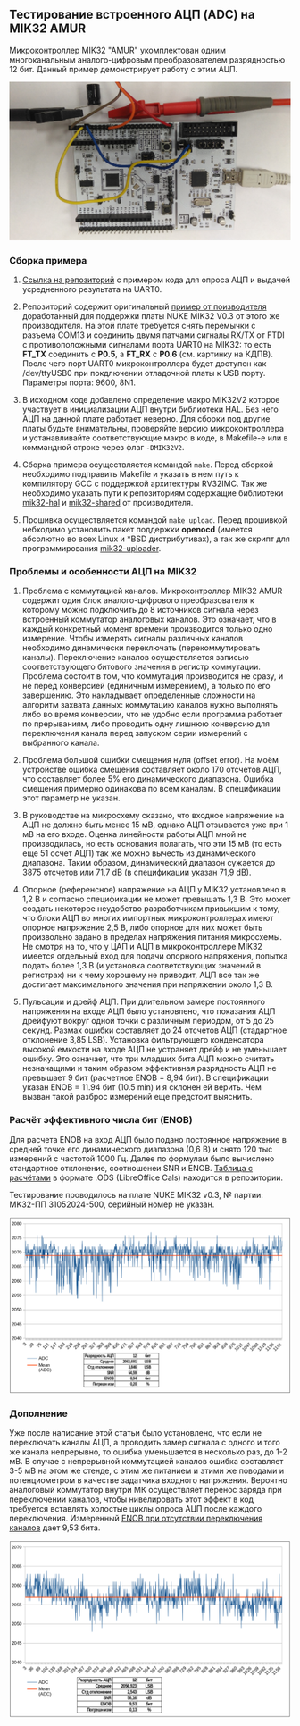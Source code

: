 ## Тестирование встроенного АЦП (ADC) на MIK32 AMUR

Микроконтроллер MIK32 "AMUR" укомплектован одним многоканальным аналого-цифровым преобразователем разрядностью 12 бит. Данный пример демонстрирует работу с этим АЦП.

![MIK32 NUKE Board during ADC test](mik32_adc_test.jpg)

### Сборка примера 

1. [Ссылка на репозиторий](https://github.com/Fabmicro-LLC/MIK32_ADC) с примером кода для опроса АЦП и выдачей усредненного результата на UART0.

2. Репозиторий содержит оригинальный [пример от поизводителя](https://github.com/MikronMIK32/mik32-examples/blob/main/HAL_ADC/src/main.c) доработанный для поддержки платы NUKE MIK32 V0.3 от этого же производителя. На этой плате требуется снять перемычки с разъема COM13 и соединить двумя патчами сигналы RX/TX от FTDI с противоположными сигналами порта UART0 на MIK32: то есть **FT_TX** соединить с **P0.5**, а **FT_RX** с **P0.6** (см. картинку на КДПВ). После чего порт UART0 микроконтроллера будет доступен как /dev/ttyUSB0 при покдлючении отладочной платы к USB порту. Параметры порта: 9600, 8N1.

3. В исходном коде добавлено определение макро MIK32V2 которое участвует в инициализации АЦП внутри библиотеки HAL. Без него АЦП на данной плате работает неверно. Для сборки под другие платы будьте внимательны, проверяйте версию микроконтроллера и устанавливайте соответствующие макро в коде, в Makefile-е или в коммандной строке через флаг ```-DMIK32V2```.


4. Сборка примера осуществляется командой ```make```. Перед сборкой необходимо подправить Makefile и указать в нем путь к компилятору GCC с поддержкой архитектуры RV32IMC. Так же необходимо указать пути к репозиториям содержащие библиотеки [mik32-hal](https://github.com/MikronMIK32/mik32-hal) и [mik32-shared](https://github.com/MikronMIK32/mik32v2-shared) от производителя.

5. Прошивка осуществляется командой ```make upload```. Перед прошивкой небходимо установить пакет поддержки **openocd** (имеется абсолютно во всех Linux и *BSD дистрибутивах), а так же скрипт для программирования [mik32-uploader](https://github.com/MikronMIK32/mik32-uploader).


### Проблемы и особенности АЦП на MIK32

1. Проблема с коммутацией каналов. Микроконтроллер MIK32 AMUR содержит один блок аналого-цифрового преобразователя к которому можно подключить до 8 источников сигнала через встроенный коммутатор аналоговых каналов. Это означает, что в каждый конкретный момент времени производится только одно измерение. Чтобы измерять сигналы различных каналов необходимо динамически переключать (перекоммутировать каналы). Переключение каналов осуществляется записью соответствующего битового значения в регистр коммутации. Проблема состоит в том, что коммутация производится не сразу, и не перед конверсией (единичным измерением), а только по его завершению. Это накладывает определенные сложности на алгоритм захвата данных: коммутацию каналов нужно выполнять либо во время конверсии, что не удобно если программа работает по прерываниям, либо проводить одну лишнюю конверсию для переключения канала перед запуском серии измерений с выбранного канала.

2. Проблема большой ошибки смещения нуля (offset error). На моём устройстве ошибка смещения составляет около 170 отсчетов АЦП, что составляет более 5% его динамического диапазона. Ошибка смещения примерно одинакова по всем каналам. В спецификации этот параметр не указан.

3. В руководстве на микросхему сказано, что входное напряжение на АЦП не должно быть менее 15 мВ, однако АЦП отзывается уже при 1 мВ на его входе. Оценка линейности работы АЦП мной не производилась, но есть основания полагать, что эти 15 мВ (то есть еще 51 осчет АЦП) так же можно вычесть из динамического диапазона. Таким образом, динамический диапазон сужается до 3875 отсчетов или 71,7 dB (в спецификации указан 71,9 dB). 

4. Опорное (референсное) напряжение на АЦП у MIK32 установлено в 1,2 В и согласно спецификации не может превышать 1,3 В. Это может создать некоторое неудобство разработчикам привыкшим к тому, что блоки АЦП во многих импортных микроконтроллерах имеют опорное напряжение 2,5 В, либо опорное для них может быть произвольно задано в пределах напряжения питания микросхемы. Не смотря на то, что у ЦАП и АЦП в микроконтроллере MIK32 имеется отдельный вход для подачи опорного напряжения, попытка подать более 1,3 В (и установка соответствующих значений в регистрах) ни к чему хорошему не приводит, АЦП все так же достигает максимального значения при напряжении около 1,3 В.

5. Пульсации и дрейф АЦП. При длительном замере постоянного напряжения на входе АЦП было установлено, что показания АЦП дрейфуют вокруг одной точки с различным периодом, от 5 до 25 секунд. Размах ошибки составляет до 24 отсчетов АЦП (стадартное отклонение 3,85 LSB). Установка фильтрующего конденсатора высокой емкости на входе АЦП не устраняет дрейф и не уменьшает ошибку. Это означает, что три младших бита АЦП можно считать незначащими и таким образом эффективная разрядность АЦП не превышает 9 бит (расчетное ENOB = 8,94 бит). В спецификации указан ENOB = 11.94 бит (10.5 min) и я склонен ей верить. Чем вызван такой разброс измерений еще предстоит выяснить.
 

### Расчёт эффективного числа бит (ENOB)

Для расчета ENOB на вход АЦП было подано постоянное напряжение в средней точке его динамического диапазона (0,6 В) и снято 120 тыс измерений с частотой 1000 Гц. Далее по формулам было вычислено стандартное отклонение, соотношенеи SNR и ENOB. [Таблица с расчётами](adc_range_test.ods "MIK32 AMUR ADC ENOB calculation -- with channel switching") в формате .ODS (LibreOffice Cals) находится в репозитории.

Тестирование проводилось на плате NUKE MIK32 v0.3, № партии: MK32-ПП 31052024-500, серийный номер не указан.

![График с тестовым замером АЦП - с непрерывным переключением каналов](adc_range_test.png "MIK32 AMUR ADC range test - with continuous channel switching")

### Дополнение

Уже после написание этой статьи было установлено, что если не переключать каналы АЦП, а проводить замер сигнала с одного и того же канала непрерывно, то ошибка уменьшается в несколько раз, до 1-2 мВ. В случае с непрерывной коммутацией каналов ошибка составляет 3-5 мВ на этом же стенде, с этим же питанием и этими же поводами и потенциометром в качестве задатчика входного напряжения. Вероятно аналоговый коммутатор внутри МК осуществляет перенос заряда при переключении каналов, чтобы нивелировать этот эффект в код требуется вставлять холостые циклы опроса АЦП после каждого переключения. Измеренный [ENOB при отсутствии переключения каналов](adc_range_test_one_channel.ods "MIK32 AMUR ADC ENOB calculation -- w/o channel switching") дает 9,53 бита.

![График с тестовым замером АЦП - без переключения каналов](adc_range_test_one_channel.png "MIK32 AMUR ADC range test - w/o channel switching")
